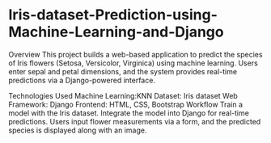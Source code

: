# Iris-dataset-Prediction-using-Machine-Learning-and-Django
Overview
This project builds a web-based application to predict the species of Iris flowers (Setosa, Versicolor, Virginica) using machine learning. Users enter sepal and petal dimensions, and the system provides real-time predictions via a Django-powered interface.

Technologies Used
Machine Learning:KNN
Dataset: Iris dataset
Web Framework: Django
Frontend: HTML, CSS, Bootstrap
Workflow
Train a model with the Iris dataset.
Integrate the model into Django for real-time predictions.
Users input flower measurements via a form, and the predicted species is displayed along with an image.
